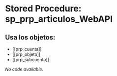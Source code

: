 # Stored Procedure: sp_prp_articulos_WebAPI

## Usa los objetos:
- [[prp_cuenta]]
- [[prp_objeto]]
- [[prp_subcuenta]]

*No code available.*
